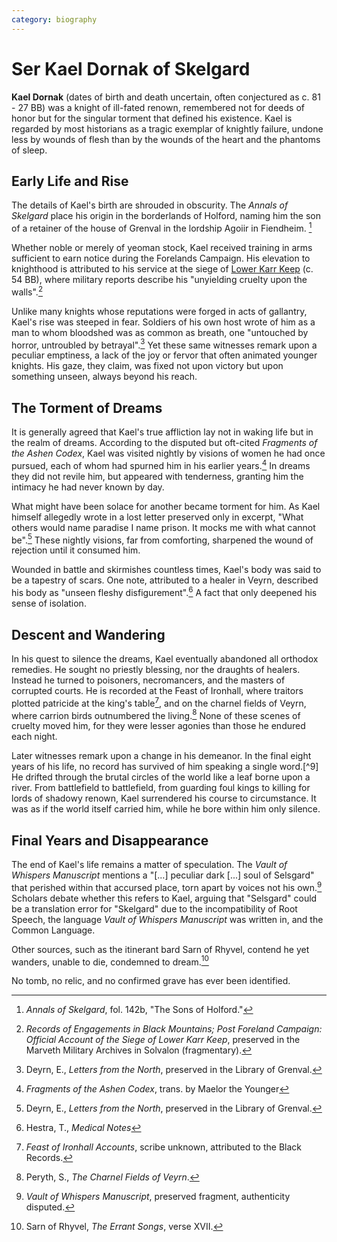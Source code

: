 ```yaml
---
category: biography
---
```


# Ser Kael Dornak of Skelgard


**Kael Dornak** (dates of birth and death uncertain, often conjectured as c. 81 - 27 BB) was a knight of ill-fated renown, remembered not for deeds of honor but for the singular torment that defined his existence. Kael is regarded by most historians as a tragic exemplar of knightly failure, undone less by wounds of flesh than by the wounds of the heart and the phantoms of sleep.

## Early Life and Rise

<!-- Skelgard is the castle in which the house Grenval resides. It is located in an area named Holford in the lordship Agoiir in Fiendheim. Kael Dornak was knighted under their banner, though in the black mountains. -->

The details of Kael's birth are shrouded in obscurity. The *Annals of Skelgard* place his origin in the borderlands of Holford, naming him the son of a retainer of the house of Grenval in the lordship Agoiir in Fiendheim. [^1]

Whether noble or merely of yeoman stock, Kael received training in arms sufficient to earn notice during the Forelands Campaign. His elevation to knighthood is attributed to his service at the siege of [Lower Karr Keep](/wiki/geography/eides/land-of-abominations/black-mountains/Lower-Karr-Keep.md) (c. 54 BB), where military reports describe his "unyielding cruelty upon the walls".[^2]

Unlike many knights whose reputations were forged in acts of gallantry, Kael's rise was steeped in fear. Soldiers of his own host wrote of him as a man to whom bloodshed was as common as breath, one "untouched by horror, untroubled by betrayal".[^3] Yet these same witnesses remark upon a peculiar emptiness, a lack of the joy or fervor that often animated younger knights. His gaze, they claim, was fixed not upon victory but upon something unseen, always beyond his reach.

## The Torment of Dreams

It is generally agreed that Kael's true affliction lay not in waking life but in the realm of dreams. According to the disputed but oft-cited *Fragments of the Ashen Codex*, Kael was visited nightly by visions of women he had once pursued, each of whom had spurned him in his earlier years.[^4] In dreams they did not revile him, but appeared with tenderness, granting him the intimacy he had never known by day.

What might have been solace for another became torment for him. As Kael himself allegedly wrote in a lost letter preserved only in excerpt, "What others would name paradise I name prison. It mocks me with what cannot be".[^3] These nightly visions, far from comforting, sharpened the wound of rejection until it consumed him.

Wounded in battle and skirmishes countless times, Kael's body was said to be a tapestry of scars. One note, attributed to a healer in Veyrn, described his body as "unseen fleshy disfigurement".[^6] A fact that only deepened his sense of isolation.

## Descent and Wandering

In his quest to silence the dreams, Kael eventually abandoned all orthodox remedies. He sought no priestly blessing, nor the draughts of healers. Instead he turned to poisoners, necromancers, and the masters of corrupted courts. He is recorded at the Feast of Ironhall, where traitors plotted patricide at the king's table[^7], and on the charnel fields of Veyrn, where carrion birds outnumbered the living.[^8] None of these scenes of cruelty moved him, for they were lesser agonies than those he endured each night.

Later witnesses remark upon a change in his demeanor. In the final eight years of his life, no record has survived of him speaking a single word.[^9] He drifted through the brutal circles of the world like a leaf borne upon a river. From battlefield to battlefield, from guarding foul kings to killing for lords of shadowy renown, Kael surrendered his course to circumstance. It was as if the world itself carried him, while he bore within him only silence.

## Final Years and Disappearance

The end of Kael's life remains a matter of speculation. The *Vault of Whispers Manuscript* mentions a "[...] peculiar dark [...] soul of Selsgard" that perished within that accursed place, torn apart by voices not his own.[^10] Scholars debate whether this refers to Kael, arguing that "Selsgard" could be a translation error for "Skelgard" due to the incompatibility of Root Speech, the language *Vault of Whispers Manuscript* was written in, and the Common Language.

Other sources, such as the itinerant bard Sarn of Rhyvel, contend he yet wanders, unable to die, condemned to dream.[^11]

No tomb, no relic, and no confirmed grave has ever been identified.

[^1]: *Annals of Skelgard*, fol. 142b, "The Sons of Holford."

[^2]: *Records of Engagements in Black Mountains; Post Foreland Campaign: Official Account of the Siege of Lower Karr Keep*, preserved in the Marveth Military Archives in Solvalon (fragmentary).

[^3]: Deyrn, E., *Letters from the North*, preserved in the Library of Grenval.

[^4]: *Fragments of the Ashen Codex*, trans. by Maelor the Younger

[^6]: Hestra, T., *Medical Notes*

[^7]: *Feast of Ironhall Accounts*, scribe unknown, attributed to the Black Records.

[^8]: Peryth, S., *The Charnel Fields of Veyrn*.

[^10]: *Vault of Whispers Manuscript*, preserved fragment, authenticity disputed.

[^11]: Sarn of Rhyvel, *The Errant Songs*, verse XVII.

